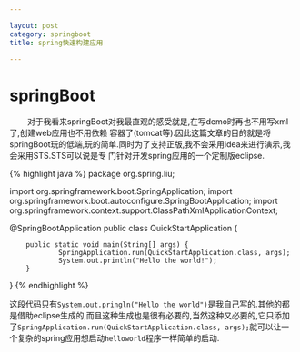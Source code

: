 ```yaml
---

layout: post
category: springboot
title: spring快速构建应用

---
```


# springBoot

&#160;&#160;&#160;&#160;&#160;&#160;&#160;&#160;对于我看来springBoot对我最直观的感受就是,在写demo时再也不用写xml了,创建web应用也不用依赖
容器了(tomcat等).因此这篇文章的目的就是将springBoot玩的低端,玩的简单.同时为了支持正版,我不会采用idea来进行演示,我会采用STS.STS可以说是专
门针对开发spring应用的一个定制版eclipse.

{% highlight java %}
package org.spring.liu;

import org.springframework.boot.SpringApplication;
import org.springframework.boot.autoconfigure.SpringBootApplication;
import org.springframework.context.support.ClassPathXmlApplicationContext;

@SpringBootApplication
public class QuickStartApplication {

        public static void main(String[] args) {
                SpringApplication.run(QuickStartApplication.class, args);
                System.out.println("Hello the world!");
        }
}
{% endhighlight %}

这段代码只有`System.out.pringln("Hello the world")`是我自己写的.其他的都是借助eclipse生成的,而且这种生成也是很有必要的,当然这种又必要的,它只添加了`SpringApplication.run(QuickStartApplication.class, args);`就可以让一个复杂的spring应用想启动`helloworld`程序一样简单的启动.
